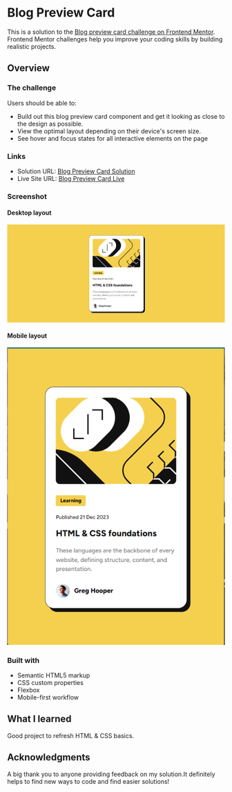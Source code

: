 # Blog Preview Card

This is a solution to the [Blog preview card challenge on Frontend Mentor](https://www.frontendmentor.io/challenges/blog-preview-card-ckPaj01IcS). Frontend Mentor challenges help you improve your coding skills by building realistic projects.

## Overview

### The challenge

Users should be able to:

- Build out this blog preview card component and get it looking as close to the design as possible.
- View the optimal layout depending on their device's screen size.
- See hover and focus states for all interactive elements on the page

### Links

- Solution URL: [Blog Preview Card Solution](https://www.frontendmentor.io/solutions/responsive-blog-preview-card-using-html-and-css-mKfLAr6S3c)
- Live Site URL: [Blog Preview Card Live](https://keertyverma.github.io/frontend-mentor-challenges-solutions/blog-preview-card/)

### Screenshot

#### Desktop layout

![desktop layout](images/screenshots/desktop.png)

#### Mobile layout

![mobile layout](images/screenshots/mobile.png)

### Built with

- Semantic HTML5 markup
- CSS custom properties
- Flexbox
- Mobile-first workflow

## What I learned

Good project to refresh HTML & CSS basics.

## Acknowledgments

A big thank you to anyone providing feedback on my solution.It definitely helps to find new ways to code and find easier solutions!
